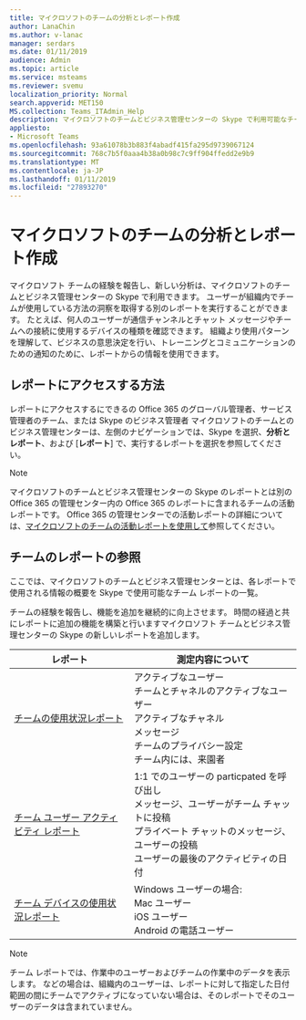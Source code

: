 ```yaml
---
title: マイクロソフトのチームの分析とレポート作成
author: LanaChin
ms.author: v-lanac
manager: serdars
ms.date: 01/11/2019
audience: Admin
ms.topic: article
ms.service: msteams
ms.reviewer: svemu
localization_priority: Normal
search.appverid: MET150
MS.collection: Teams_ITAdmin_Help
description: マイクロソフトのチームとビジネス管理センターの Skype で利用可能なチーム レポートについて説明します。
appliesto:
- Microsoft Teams
ms.openlocfilehash: 93a61078b3b883f4abadf415fa295d9739067124
ms.sourcegitcommit: 768c7b5f0aaa4b38a0b98c7c9ff904ffedd2e9b9
ms.translationtype: MT
ms.contentlocale: ja-JP
ms.lasthandoff: 01/11/2019
ms.locfileid: "27893270"
---
```

# <a name="microsoft-teams-analytics-and-reporting"></a>マイクロソフトのチームの分析とレポート作成

マイクロソフト チームの経験を報告し、新しい分析は、マイクロソフトのチームとビジネス管理センターの Skype で利用できます。 ユーザーが組織内でチームが使用している方法の洞察を取得する別のレポートを実行することができます。 たとえば、何人のユーザーが通信チャンネルとチャット メッセージやチームへの接続に使用するデバイスの種類を確認できます。 組織より使用パターンを理解して、ビジネスの意思決定を行い、トレーニングとコミュニケーションのための通知のために、レポートからの情報を使用できます。

## <a name="how-to-access-the-reports"></a>レポートにアクセスする方法

レポートにアクセスするにできるの Office 365 のグローバル管理者、サービス管理者のチーム、または Skype のビジネス管理者 マイクロソフトのチームとのビジネス管理センターは、左側のナビゲーションでは、Skype を選択、**分析とレポート**、および [**レポート**] で、実行するレポートを選択を参照してください。

> [!NOTE]
> マイクロソフトのチームとビジネス管理センターの Skype のレポートとは別の Office 365 の管理センター内の Office 365 のレポートに含まれるチームの活動レポートです。 Office 365 の管理センターでの活動レポートの詳細については、[マイクロソフトのチームの活動レポートを使用して](../teams-activity-reports.md)参照してください。

## <a name="teams-reporting-reference"></a>チームのレポートの参照

ここでは、マイクロソフトのチームとビジネス管理センターとは、各レポートで使用される情報の概要を Skype で使用可能なチーム レポートの一覧。

チームの経験を報告し、機能を追加を継続的に向上させます。 時間の経過と共にレポートに追加の機能を構築と行いますマイクロソフト チームとビジネス管理センターの Skype の新しいレポートを追加します。

|レポート  |測定内容について |
|---------|---------|
|[チームの使用状況レポート](teams-usage-report.md)  |  アクティブなユーザー<br/>チームとチャネルのアクティブなユーザー<br/>アクティブなチャネル<br/>メッセージ<br/>チームのプライバシー設定<br/>チーム内には、来園者   |
|[チーム ユーザー アクティビティ レポート](user-activity-report.md)  |  1:1 でのユーザーの particpated を呼び出し<br/>メッセージ、ユーザーがチーム チャットに投稿<br/>プライベート チャットのメッセージ、ユーザーの投稿<br/>ユーザーの最後のアクティビティの日付     |
|[チーム デバイスの使用状況レポート](device-usage-report.md)   |  Windows ユーザーの場合:<br/>Mac ユーザー<br/>iOS ユーザー<br/>Android の電話ユーザー     |

> [!NOTE]
> チーム レポートでは、作業中のユーザーおよびチームの作業中のデータを表示します。 などの場合は、組織内のユーザーは、レポートに対して指定した日付範囲の間にチームでアクティブになっていない場合は、そのレポートでそのユーザーのデータは含まれていません。
